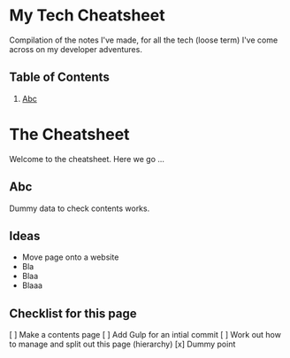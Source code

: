 # My Tech Cheatsheet

Compilation of the notes I've made, for all the tech (loose term) I've come across on my developer adventures.

## Table of Contents

1. [Abc](#abc)

# The Cheatsheet

Welcome to the cheatsheet. Here we go ...

## Abc <a name="abc"></a>

Dummy data to check contents works.

## Ideas

- Move page onto a website
- Bla
- Blaa
- Blaaa

## Checklist for this page

[ ] Make a contents page
[ ] Add Gulp for an intial commit
[ ] Work out how to manage and split out this page (hierarchy)
[x] Dummy point